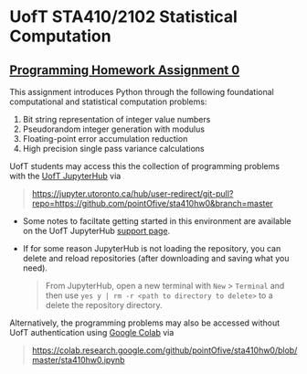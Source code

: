 # UofT STA410/2102 Statistical Computation
## [Programming Homework Assignment 0](sta410hw0.ipynb) 

This assignment introduces Python through the following foundational computational and statistical computation problems:

1. Bit string representation of integer value numbers
2. Pseudorandom integer generation with modulus
3. Floating-point error accumulation reduction
4. High precision single pass variance calculations


UofT students may access this the collection of programming problems with the [UofT JupyterHub](https://jupyter.utoronto.ca) via

> https://jupyter.utoronto.ca/hub/user-redirect/git-pull?repo=https://github.com/pointOfive/sta410hw0&branch=master

- Some notes to faciltate getting started in this environment are available on the UofT JupyterHub [support page](https://act.utoronto.ca/jupyterhub-support/).

- If for some reason JupyterHub is not loading the repository, you can delete and reload repositories (after downloading and saving what you need).  

  > From JupyterHub, open a new terminal with `New` > `Terminal` and then use `yes y | rm -r <path to directory to delete>` to a delete the repository directory.

Alternatively, the programming problems may also be accessed without UofT authentication using [Google Colab](https://colab.research.google.com) via

> https://colab.research.google.com/github/pointOfive/sta410hw0/blob/master/sta410hw0.ipynb

